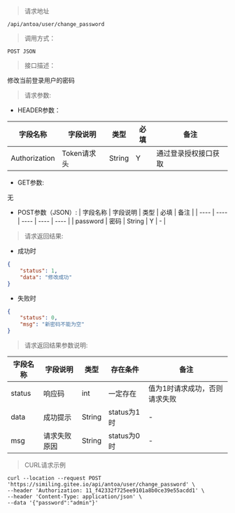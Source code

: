 > 请求地址

```
/api/antoa/user/change_password
```

> 调用方式：

```
POST JSON
```

> 接口描述：

修改当前登录用户的密码

> 请求参数:

* HEADER参数：

| 字段名称 | 字段说明 | 类型 | 必填 | 备注 |
| ---- | ---- | ---- | ---- | ---- |
| Authorization | Token请求头 | String | Y | 通过登录授权接口获取 | 

* GET参数:

无

* POST参数（JSON）:
| 字段名称 | 字段说明 | 类型 | 必填 | 备注 |
| ---- | ---- | ---- | ---- | ---- |
| password | 密码 | String | Y | - |

> 请求返回结果:

* 成功时

```json
{
	"status": 1,
	"data": "修改成功"
}
```

* 失败时

```json
{
	"status": 0,
	"msg": "新密码不能为空"
}
```

> 请求返回结果参数说明:

| 字段名称 | 字段说明 | 类型 | 存在条件 | 备注 |
| ---- | ---- | ---- | ---- | ---- |
| status | 响应码 | int | 一定存在 | 值为1时请求成功，否则请求失败 | 
| data | 成功提示 | String | status为1时 | - |
| msg | 请求失败原因 | String | status为0时 | - |

> CURL请求示例

```
curl --location --request POST 'https://similing.gitee.io/api/antoa/user/change_password' \
--header 'Authorization: 11_f42332f725ee9101a8b0ce39e55acdd1' \
--header 'Content-Type: application/json' \
--data '{"password":"admin"}'
```